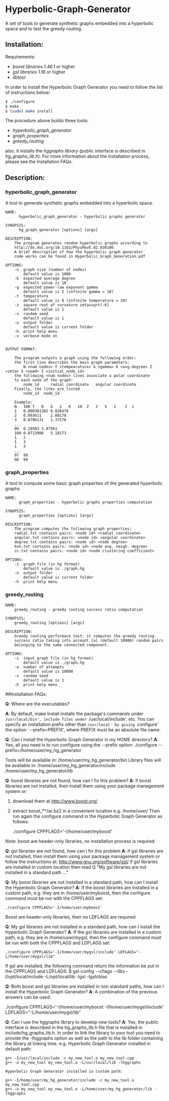 # Hyperbolic-Graph-Generator


A set of tools to generate synthetic graphs embedded into a hyperbolic space and to test the greedy routing.


## Installation:


Requirements:
- *boost libraries 1.46.1* or higher
- *gsl libraries 1.16* or higher
- *libtool* 

In order to install the Hyperbolic Graph Generator you need to follow the list of instructions below:
```sh
$ ./configure
$ make
$ (sudo) make install
```
The procedure above builds three tools:
- *hyperbolic_graph_generator*
- *graph_properties*
- *greedy_routing*

also, it installs the *hggraphs library* (public interface is described in *hg_graphs_lib.h*). 
For more information about the installation process, please see the Installation FAQs.

## Description:

### hyperbolic_graph_generator

A tool to generate synthetic graphs embedded into a hyperbolic space.

```
NAME: 
      hyperbolic_graph_generator - hyperbolic graphs generator 

SYNOPSIS: 
	  hg_graph_generator [options] [args] 

DESCRIPTION:
	The program generates random hyperbolic graphs according to
	http://dx.doi.org/10.1103/PhysRevE.82.036106
	A brief description of how the hyperbolic graph generator
	code works can be found in Hyperbolic_Graph_Generation.pdf

OPTIONS:
	-n	graph size (number of nodes)
		default value is 1000
	-k	expected average degree
		default value is 10
	-g	expected power-law exponent gamma
		default value is 2 (infinite gamma = 10)
	-t	temperature
		default value is 0 (infinite temperature = 10)
	-z	square root of curvature zeta=sqrt(-K)
		default value is 1
	-s	random seed
		default value is 1
	-o	output folder
		default value is current folder
	-h	print help menu
	-v	verbose mode on


OUTPUT FORMAT:
	
	The program outputs a graph using the following order:
	the first line describes the main graph parameters:
		N <num nodes> T <tempearature> G <gamma> K <avg.degree> Z <zeta> S <seed> I <initial_node_id>
	the following <num nodes> lines associate a polar coordinate
	to each node of the graph:
		node_id		radial coordinate	angular coordinate
	Finally, the links are listed
		node_id  node_id

	Example:
	N	100	T	0	G	2	K	10	Z	2	S	1    I  1
	1	0.000301382	0.826476
	2	0.093611	2.88178
	3	0.0786131	1.37576
	... 
	99	0.10503	3.97561
	100	0.0713906	5.18173
	1	2
	1	3
	1	4
	...
	97	98
	98	99
```

### graph_properties


A tool to compute some basic graph properties of the generated hyperbolic graphs

```
NAME: 
      graph_properties - hyperbolic graphs properties computation 

SYNOPSIS: 
	  graph_properties [options] [args] 

DESCRIPTION:
	The program computes the following graph properties:
	radial.txt contains pairs: <node id> <radial coordinate>
	angular.txt contains pairs: <node id> <angular coordinate>
	degree.txt contains pairs: <node id> <node degree>
	knn.txt contains pairs: <node id> <node avg. neigh. degree>
	cc.txt contains pairs: <node id> <node clustering coefficient>

OPTIONS:
	-i	graph file (in hg format)
		default value is ./graph.hg
	-o	output folder
		default value is current folder
	-h	print help menu
```


### greedy_routing

```
NAME: 
	greedy_routing - greedy routing success ratio computation 

SYNOPSIS: 
	greedy_routing [options] [args] 

DESCRIPTION:
	Greedy routing performace test: it computes the greedy routing
	success ratio taking into account [a] (default 10000) random pairs
	belonging to the same connected component.

OPTIONS:
	-i	input graph file (in hg format)
		default value is ./graph.hg
	-a	number of attempts
		default value is 10000
	-s	random seed
		default value is 1
	-h	print help menu
```



##Installation FAQs:

**Q**: Where are the executables?

**A**: By default, make install installs the package's commands under
   `/usr/local/bin', include files under `/usr/local/include', etc.
   You can specify an installation prefix other than `/usr/local' by
   giving `configure' the option `--prefix=PREFIX', where PREFIX must
   be an absolute file name.


**Q**: Can I install the Hyperbolic Graph Generator in my HOME directory?
**A**: Yes, all you need is to run configure using the --prefix option:
   	./configure --prefix=/home/user/my_hg_generator

   Tools will be available in:
	/home/user/my_hg_generator/bin
   Library files will be available in:
	/home/user/my_hg_generator/include
	/home/user/my_hg_generator/lib


**Q**: boost libraries are not found, how can I fix this problem?
**A**: if boost libraries are not installed, then
   install them using your package management system
   or:
   1) download them at http://www.boost.org/
   2) extract boost_**.tar.bz2 in a convenient location e.g. /home/user/
   Then run again the configure command in the Hyperbolic Graph Generator
   as follows:

        ./configure CPPFLAGS='-I/home/user/myboost'

   Note: boost are header-only libraries, no installation
	 process is required


**Q**: gsl libraries are not found, how can I fix this problem
**A**: if gsl libraries are not installed, then
   install them using your package management system
   or follow the instructions at:
	http://www.gnu.org/software/gsl/
   if gsl libraries are installed in custom location 
   then read Q "My gsl libraries are not installed in
   a standard path ..."


**Q**: My boost libraries are not installed in a standard path, how
   can I install the Hyperbolic Graph Generator?
**A**: If the boost libraries are installed in a custom path, e.g. 
   they are in /home/user/myboost, then the configure command
   must be run with the CPPFLAGS set:

	./configure CPPFLAGS='-I/home/user/myboost'

   Boost are header-only libraries, then no LDFLAGS are required


**Q**: My gsl libraries are not installed in a standard path, how
   can I install the Hyperbolic Graph Generator?
**A**: If the gsl libraries are installed in a custom path, e.g. 
   they are in /home/user/mygsl, then the configure command
   must be run with both the CPPFLAGS and LDFLAGS set:

	./configure CPPFLAGS='-I/home/user/mygsl/include' LDFLAGS="-L/home/user/mygsl/lib"
   
   If gsl are installed, the following command return the information
   be put in the CPPFLAGS and LDFLAGS:
   $ gsl-config --cflags --libs
     -I/opt/local/include
     -L/opt/local/lib -lgsl -lgslcblas


**Q**: Both boost and gsl libraries are installed in non standard paths, how
   can I install the Hyperbolic Graph Generator?
**A**: A combination of the previous answers can be used:

   ./configure CPPFLAGS='-I/home/user/myboost -I/home/user/mygsl/include' LDFLAGS="-L/home/user/mygsl/lib"



**Q**: Can I use the hggraphs library to develop new tools?
**A**: Yes, the public interface is described in the hg_graphs_lib.h file
   that is installed in include/hg_graphs_lib.h. In order to link the 
   library to your tool you need to provide the -lhggraphs option as well
   as the path to the lib folder containing the library at linking time.
   e.g.
	Hyperbolic Graph Generator installed in default path:

	g++ -I/usr/local/include -c my_new_tool.o my_new_tool.cpp
	g++ -o my_new_tool my_new_tool.o -L/usr/local/lib -lhggraphs

	Hyperbolic Graph Generator installed in custom path:

	g++ -I/home/user/my_hg_generator/include -c my_new_tool.o my_new_tool.cpp
	g++ -o my_new_tool my_new_tool.o -L/home/user/my_hg_generator/lib -lhggraphs


